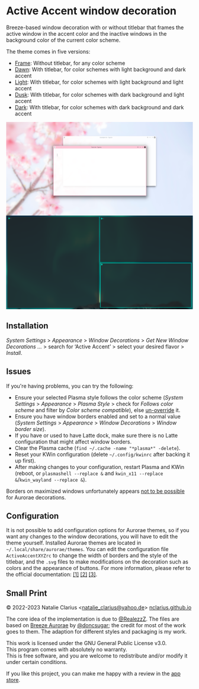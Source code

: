 # Active Accent window decoration

Breeze-based window decoration with or without titlebar that frames the active window in the accent color and the inactive windows in the background color of the current color scheme.

The theme comes in five versions:

- [Frame](https://store.kde.org/p/1678088): Without titlebar, for any color scheme
- [Dawn](https://store.kde.org/p/1709568): With titlebar, for color schemes with light background and dark accent 
- [Light](https://store.kde.org/p/1709554): With titlebar, for color schemes with light background and light accent
- [Dusk](https://store.kde.org/p/1709569): With titlebar, for color schemes with dark background and light accent
- [Dark](https://store.kde.org/p/1709567): With titlebar, for color schemes with dark background and dark accent

![screenshot](.img/screenshot.png)

## Installation

*System Settings* > *Appearance* > *Window Decorations* > *Get New Window Decorations …* > search for ‘Active Accent’  > select your desired flavor > *Install*.

## Issues

If you're having problems, you can try the following:

- Ensure your selected Plasma style follows the color scheme (*System Settings* > *Appearance* > *Plasma Style* > check for *Follows color scheme* and filter by *Color scheme compatible*), else [un-override](https://www.reddit.com/r/kde/comments/rwdgxb/Active_Accent_window_decoration/hre5xlr/) it.
- Ensure you have window borders enabled and set to a normal value (*System Settings* > *Appearance* > *Window Decorations* > *Window border size*).
- If you have or used to have Latte dock, make sure there is no Latte configuration that might affect window borders.
- Clear the Plasma cache (`find ~/.cache -name "*plasma*" -delete`).
- Reset your KWin configuration (delete `~/.config/kwinrc` after backing it up first).
- After making changes to your configuration, restart Plasma and KWin (reboot, or `plasmashell --replace &` and `kwin_x11 --replace &`/`kwin_wayland --replace &`).

Borders on maximized windows unfortunately appears [not to be possible](https://bugs.kde.org/show_bug.cgi?id=451505) for Aurorae decorations.



## Configuration

It is not possible to add configuration options for Aurorae themes, so if you want any changes to the window decorations, you will have to edit the theme yourself. Installed Aurorae themes are located in `~/.local/share/aurorae/themes`. You can edit the configuration file `ActiveAccentXYZrc` to change the width of borders and the style of the titlebar, and the `.svg` files to make modifications on the decoration such as colors and the appearance of buttons. For more information, please refer to the official documentation: [[1]](https://invent.kde.org/plasma/kwin/-/blob/master/src/plugins/kdecorations/aurorae/theme-description) [[2]](https://techbase.kde.org/User:Mgraesslin/Aurorae) [[3]](https://develop.kde.org/docs/extend/plasma/theme/theme-details/#background-svg-format).



## Small Print

© 2022-2023 Natalie Clarius \<natalie_clarius@yahoo.de\> [nclarius.github.io](https://nclarius.github.io)

The core idea of the implementation is due to [@RealezzZ](https://www.reddit.com/r/kde/comments/ri4zko/comment/howapa9/?utm_source=share&utm_medium=web2x&context=3). The files are based on [Breeze Aurorae](https://store.kde.org/p/1461072/) by [@doncsugar](https://github.com/doncsugar); the credit for most of the work goes to them. The adaption for different styles and packaging is my work.

This work is licensed under the GNU General Public License v3.0.  
This program comes with absolutely no warranty.  
This is free software, and you are welcome to redistribute and/or modify it under certain conditions.  

If you like this project, you can make me happy with a review in the [app store](https://store.kde.org/p/1678088).

